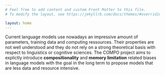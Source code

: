 ```yaml
---
# Feel free to add content and custom Front Matter to this file.
# To modify the layout, see https://jekyllrb.com/docs/themes/#overriding-theme-defaults

layout: home
---
```


<p>
Current language models use nowadays an
impressive amount of parameters, training data and computing
ressources. Their properties are not well understood and they do not
rely on a strong theoretical basis with respect to linguistics or
cognitive sciences. The COMPO project aims to explictly introduce
<strong>compositionality</strong> and <strong>memory limitation</strong> related biases in
language models with the goal in the long term to propose models that are less data and resource intensive.

</p>
